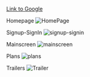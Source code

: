 [Link to Google](https://www.google.com)

Homepage
![HomePage](https://user-images.githubusercontent.com/71821348/132841490-fd5a5991-4a17-4644-b2a1-bf72378f6dcc.png)

Signup-SignIn
![signup-signin](https://user-images.githubusercontent.com/71821348/132841608-49b49a36-e6ad-40ca-989c-262cdee60a65.png)

Mainscreen
![mainscreen](https://user-images.githubusercontent.com/71821348/132841821-d22cd4d1-a7d1-4f9e-b777-c9ac3425ff90.png)

Plans
![plans](https://user-images.githubusercontent.com/71821348/132841897-b9a88e1a-d484-425a-8961-6683cecf04dc.png)

Trailers
![Trailer](https://user-images.githubusercontent.com/71821348/132842050-7b80aa0e-8108-4b58-abc8-d1d33a9d6e8a.png)
